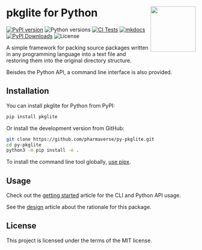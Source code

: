 # pkglite for Python <img src="assets/logo.png" align="right" width="120" />

[![PyPI version](https://img.shields.io/pypi/v/pkglite)](https://pypi.org/project/pkglite/)
![Python versions](https://img.shields.io/pypi/pyversions/pkglite)
[![CI Tests](https://github.com/pharmaverse/py-pkglite/actions/workflows/ci-tests.yml/badge.svg)](https://github.com/pharmaverse/py-pkglite/actions/workflows/ci-tests.yml)
[![mkdocs](https://github.com/pharmaverse/py-pkglite/actions/workflows/mkdocs.yml/badge.svg)](https://pharmaverse.github.io/py-pkglite/)
[![PyPI Downloads](https://img.shields.io/pypi/dm/pkglite)](https://pypistats.org/packages/pkglite)
![License](https://img.shields.io/pypi/l/pkglite)

A simple framework for packing source packages written in any programming
language into a text file and restoring them into the original directory structure.

Beisdes the Python API, a command line interface is also provided.

## Installation

You can install pkglite for Python from PyPI:

```bash
pip install pkglite
```

Or install the development version from GitHub:

```bash
git clone https://github.com/pharmaverse/py-pkglite.git
cd py-pkglite
python3 -m pip install -e .
```

To install the command line tool globally,
[use pipx](https://packaging.python.org/en/latest/guides/installing-stand-alone-command-line-tools/).

## Usage

Check out the [getting
started](https://pharmaverse.github.io/py-pkglite/articles/get-started/)
article for the CLI and Python API usage.

See the [design](https://pharmaverse.github.io/py-pkglite/articles/design/)
article about the rationale for this package.

## License

This project is licensed under the terms of the MIT license.
